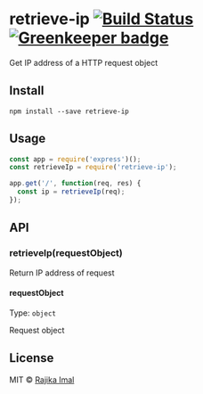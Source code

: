 # retrieve-ip [![Build Status](https://travis-ci.org/rajikaimal/retrieve-ip.svg?branch=master)](https://travis-ci.org/rajikaimal/retrieve-ip) [![Greenkeeper badge](https://badges.greenkeeper.io/rajikaimal/retrieve-ip.svg)](https://greenkeeper.io/)

Get IP address of a HTTP request object

## Install

```
npm install --save retrieve-ip
```

## Usage

```js
const app = require('express')();
const retrieveIp = require('retrieve-ip');

app.get('/', function(req, res) {
  const ip = retrieveIp(req);
});
```

## API

### retrieveIp(requestObject)

Return IP address of request

#### requestObject

Type: `object`

Request object

## License

MIT © [Rajika Imal](https://rajikaimal.github.io)
